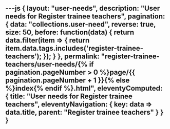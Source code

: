 ---js
{
  layout: "user-needs",
  description: "User needs for Register trainee teachers",
  pagination: {
    data: "collections.user-need",
    reverse: true,
    size: 50,
    before: function(data) {
      return data.filter(item => {
        return item.data.tags.includes('register-trainee-teachers');
      });
    }
  },
  permalink: "register-trainee-teachers/user-needs/{% if pagination.pageNumber > 0 %}page/{{ pagination.pageNumber + 1 }}{% else %}index{% endif %}.html",
  eleventyComputed: {
    title: "User needs for Register trainee teachers",
    eleventyNavigation: {
      key: data => data.title,
      parent: "Register trainee teachers"
    }
  }
}
---
